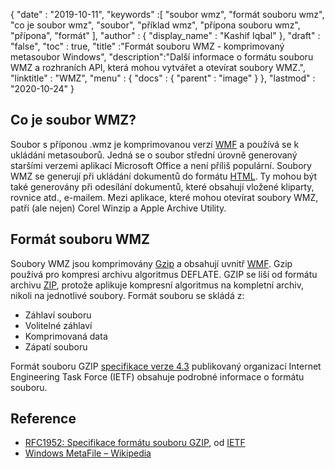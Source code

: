 {
  "date" : "2019-10-11",
  "keywords" :[ "soubor wmz", "formát souboru wmz", "co je soubor wmz", "soubor", "příklad wmz", "přípona souboru wmz", "přípona", "formát" ],
  "author" : {
    "display_name" : "Kashif Iqbal"
},
  "draft" : "false",
  "toc" : true,
  "title" :"Formát souboru WMZ - komprimovaný metasoubor Windows",
  "description":"Další informace o formátu souboru WMZ a rozhraních API, která mohou vytvářet a otevírat soubory WMZ.",
  "linktitle" : "WMZ",
  "menu" : {
    "docs" : {
      "parent" : "image"
}
},
  "lastmod" : "2020-10-24"
}

## Co je soubor WMZ?

Soubor s příponou .wmz je komprimovanou verzí [WMF](/cs/image/wmf/) a používá se k ukládání metasouborů. Jedná se o soubor střední úrovně generovaný staršími verzemi aplikací Microsoft Office a není příliš populární. Soubory WMZ se generují při ukládání dokumentů do formátu [HTML](/cs/web/html/). Ty mohou být také generovány při odesílání dokumentů, které obsahují vložené kliparty, rovnice atd., e-mailem. Mezi aplikace, které mohou otevírat soubory WMZ, patří (ale nejen) Corel Winzip a Apple Archive Utility.

## Formát souboru WMZ

Soubory WMZ jsou komprimovány [Gzip](/cs/compression/gz/) a obsahují uvnitř [WMF](/cs/image/WMF/). Gzip používá pro kompresi archivu algoritmus DEFLATE. GZIP se liší od formátu archivu [ZIP](/cs/compression/zip/), protože aplikuje kompresní algoritmus na kompletní archiv, nikoli na jednotlivé soubory. Formát souboru se skládá z:

* Záhlaví souboru
* Volitelné záhlaví
* Komprimovaná data
* Zápatí souboru

Formát souboru GZIP [specifikace verze 4.3](https://datatracker.ietf.org/doc/html/rfc1952) publikovaný organizací Internet Engineering Task Force (IETF) obsahuje podrobné informace o formátu souboru.

## Reference

* [RFC1952: Specifikace formátu souboru GZIP](https://datatracker.ietf.org/doc/html/rfc1952), od [IETF](https://www.ietf.org)
* [Windows MetaFile – Wikipedia](https://en.wikipedia.org/wiki/Windows_Metafile)

